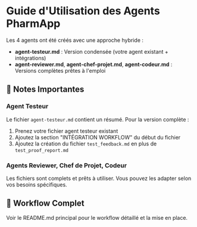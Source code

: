 # Guide d'Utilisation des Agents PharmApp

Les 4 agents ont été créés avec une approche hybride :
- **agent-testeur.md** : Version condensée (votre agent existant + intégrations)
- **agent-reviewer.md**, **agent-chef-projet.md**, **agent-codeur.md** : Versions complètes prêtes à l'emploi

## 📝 Notes Importantes

### Agent Testeur
Le fichier `agent-testeur.md` contient un résumé. Pour la version complète :
1. Prenez votre fichier agent testeur existant
2. Ajoutez la section "INTÉGRATION WORKFLOW" du début du fichier
3. Ajoutez la création du fichier `test_feedback.md` en plus de `test_proof_report.md`

### Agents Reviewer, Chef de Projet, Codeur
Les fichiers sont complets et prêts à utiliser. Vous pouvez les adapter selon vos besoins spécifiques.

## 🔄 Workflow Complet

Voir le README.md principal pour le workflow détaillé et la mise en place.

